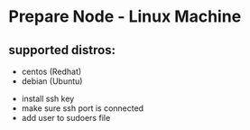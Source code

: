 
# Prepare Node - Linux Machine

## supported distros:
- centos (Redhat)
- debian (Ubuntu)


* install ssh key
* make sure ssh port is connected
* add user to sudoers file
